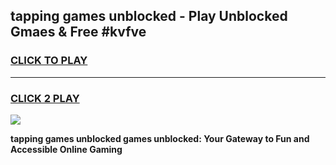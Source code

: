 
## tapping games unblocked - Play Unblocked Gmaes & Free #kvfve
<h3>
<a href="https://news.freeplayer.one?title=tapping_games_unblocked&ref=03M">CLICK TO PLAY</a></h3>
<hr>

<h3>
<a href="https://news.freeplayer.one?title=tapping_games_unblocked&ref=03M">CLICK 2 PLAY</a>
  
</h3>

<a href="https://news.freeplayer.one?title=tapping_games_unblocked&ref=03M"><img src="https://clearcache.store/games.png"></a>


**tapping games unblocked games unblocked: Your Gateway to Fun and Accessible Online Gaming**
